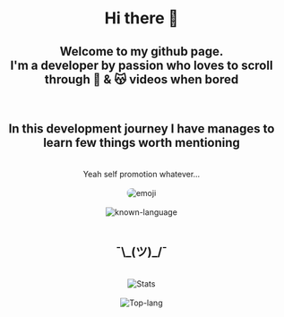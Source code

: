 <h1 align="center"> Hi there 👋 </h1>

<h2 align="center">
Welcome to my github page.<br/>I'm a developer by passion who loves to scroll through 🐶 & &#128573; videos when bored
</h2>

<br/>

<h2 align="center">In this development journey I have manages to learn few things worth mentioning</h2>

<br/>

<div align="center">Yeah self promotion whatever...</div>

<br/>

<!-- ![ernie-sesame-street](https://github.com/sonukuldeep/sonukuldeep/assets/57728165/09fd47a3-cc6d-4a8e-9b75-07dba9f39c31) -->
<!-- ![ezgif com-optimize](https://github.com/sonukuldeep/sonukuldeep/assets/57728165/f93c976d-f51a-44b8-ac45-5b2a5871eba5) -->


<!-- ![emoji](https://i.ibb.co/JykDTBP/ernie-sesame-street.gif) -->
<div align="center">
<img style="border-radius:8px" src="https://github.com/sonukuldeep/sonukuldeep/assets/57728165/f93c976d-f51a-44b8-ac45-5b2a5871eba5" alt="emoji" />
</div> 

<br/>
<!-- skills -->

<div align="center">
<img src="https://skillicons.dev/icons?i=js,ts,html,css,tailwind,sass,nodejs,react,vue,flask,rust,python,php,solidity,mongodb,mysql,prisma,figma" alt="known-language"/>
</div> 

<br/>

<!-- ![Kuldeep's GitHub stats](https://github-readme-stats.vercel.app/api?username=sonukuldeep&show_icons=true&theme=gruvbox) -->

<!-- <picture>
<source
  srcset="https://github-readme-stats.vercel.app/api?username=sonukuldeep&show_icons=true&theme=dark"
  media="(prefers-color-scheme: dark)"
/>
<source
  srcset="https://github-readme-stats.vercel.app/api?username=sonukuldeep&show_icons=true"
  media="(prefers-color-scheme: light), (prefers-color-scheme: no-preference)"
/>
<img src="https://github-readme-stats.vercel.app/api?username=sonukuldeep&show_icons=true" />
</picture> -->


<!-- [![Top Langs](https://github-readme-stats.vercel.app/api/top-langs/?username=sonukuldeep&layout=pie&langs_count=8&size_weight=0.5&count_weight=0.5&theme=gruvbox)](https://github.com/sonukuldeep/github-readme-stats) -->

<!-- graph stats -->

<h2 align="center">
¯\_(ツ)_/¯
</h2>

<br/>

<div align="center">
<img src="https://github-readme-stats.vercel.app/api?username=sonukuldeep&show_icons=true&theme=gruvbox" alt="Stats" />
</div>

<br/>

<div align="center"> 
<img src="https://github-readme-stats.vercel.app/api/top-langs/?username=sonukuldeep&layout=pie&langs_count=8&size_weight=0.5&count_weight=0.5&theme=gruvbox" alt="Top-lang" />
</div>
